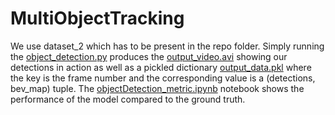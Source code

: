 # MultiObjectTracking

We use dataset_2 which has to be present in the repo folder. Simply running the [object_detection.py](https://github.com/hmludwig/MultiObjectTracking/blob/objectDetection/object_detection.py) produces the [output_video.avi](https://github.com/hmludwig/MultiObjectTracking/blob/objectDetection/output_video.avi) showing our detections in action as well as a pickled dictionary [output_data.pkl](https://github.com/hmludwig/MultiObjectTracking/blob/objectDetection/output_data.tar.xz) where the key is the frame number and the corresponding value is a (detections, bev_map) tuple. The [objectDetection_metric.ipynb](https://github.com/hmludwig/MultiObjectTracking/blob/objectDetection/objectDetection_metric.ipynb) notebook shows the performance of the model compared to the ground truth.
